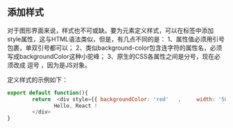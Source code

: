 ##  添加样式

对于图形界面来说，样式也不可或缺。要为元素定义样式，可以在标签中添加style属性，这与HTML语法类似，但是，有几点不同的是：
1、属性值必须用引号包裹，单双引号都可以；
2、类似background-color包含连字符的属性名，必须写成backgroundColor这种小驼峰；
3、原生的CSS各属性之间是分号，现在必须改成    逗号     ，因为是JS对象。

定义样式的示例如下：

```js
export default function(){
        return  <div style={{ backgroundColor: 'red'   ,     width: '50%'   ,    height: '200px'}}>
               Hello, React !
        </div>
}
```
